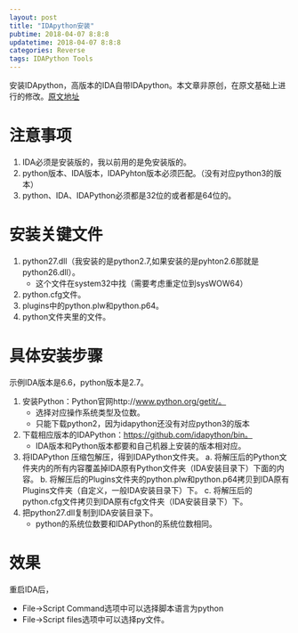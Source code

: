 ```yaml
---
layout: post
title: "IDApython安装"
pubtime: 2018-04-07 8:8:8
updatetime: 2018-04-07 8:8:8
categories: Reverse
tags: IDAPython Tools
---
```


安装IDApython，高版本的IDA自带IDApython。本文章非原创，在原文基础上进行的修改。[原文地址](http://www.cnblogs.com/blacksunny/p/7215247.html)

# 注意事项
1. IDA必须是安装版的，我以前用的是免安装版的。
2. python版本、IDA版本，IDAPyhton版本必须匹配。（没有对应python3的版本）
3. python、IDA、IDAPython必须都是32位的或者都是64位的。

# 安装关键文件
1. python27.dll（我安装的是python2.7,如果安装的是pyhton2.6那就是python26.dll）。
	* 这个文件在system32中找（需要考虑重定位到sysWOW64）
2. python.cfg文件。
3. plugins中的python.plw和python.p64。
4. python文件夹里的文件。

# 具体安装步骤
示例IDA版本是6.6，python版本是2.7。
1. 安装Python：Python官网http://www.python.org/getit/。
	* 选择对应操作系统类型及位数。
	* 只能下载python2，因为idapython还没有对应python3的版本
2. 下载相应版本的IDAPython：https://github.com/idapython/bin。
	* IDA版本和Python版本都要和自己机器上安装的版本相对应。
3. 将IDAPython 压缩包解压，得到IDAPython文件夹。
	a. 将解压后的Python文件夹内的所有内容覆盖掉IDA原有Python文件夹（IDA安装目录下）下面的内容。
	b. 将解压后的Plugins文件夹的python.plw和python.p64拷贝到IDA原有Plugins文件夹（自定义，一般IDA安装目录下）下。
	c. 将解压后的python.cfg文件拷贝到IDA原有cfg文件夹（IDA安装目录下）下。
4. 把python27.dll复制到IDA安装目录下。
	* python的系统位数要和IDAPython的系统位数相同。

# 效果
重启IDA后，
* File->Script Command选项中可以选择脚本语言为python
* File->Script files选项中可以选择py文件。
